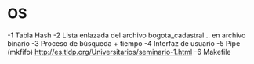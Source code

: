 # OS

-1 Tabla Hash
-2 Lista enlazada del archivo bogota_cadastral... en archivo binario
-3 Proceso de búsqueda + tiempo
-4 Interfaz de usuario
-5 Pipe (mkfifo) http://es.tldp.org/Universitarios/seminario-1.html
-6 Makefile 
